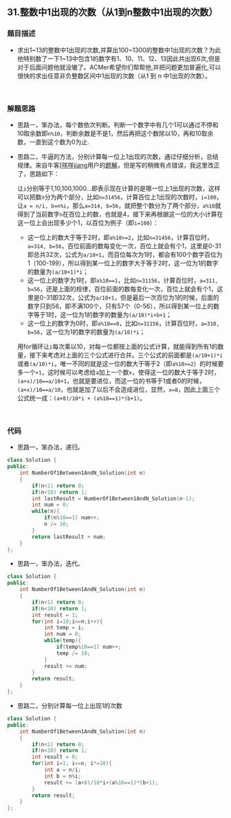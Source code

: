 ## 31.整数中1出现的次数（从1到n整数中1出现的次数）

### 题目描述  

- 求出1\~13的整数中1出现的次数,并算出100\~1300的整数中1出现的次数？为此他特别数了一下1\~13中包含1的数字有1、10、11、12、13因此共出现6次,但是对于后面问题他就没辙了。ACMer希望你们帮帮他,并把问题更加普遍化,可以很快的求出任意非负整数区间中1出现的次数（从1 到 n 中1出现的次数）。

&nbsp;

### 解题思路  

- 思路一，笨办法，每个数依次判断。判断一个数字中有几个1可以通过不停和10取余数即`n%10`，判断余数是不是1，然后再把这个数除以10，再和10取余数，一直到这个数为0为止.

- 思路二，牛逼的方法，分别计算每一位上1出现的次数，通过仔细分析，总结规律。来自牛客[[咩咩jiang](https://www.nowcoder.com/profile/192084)用户的[题解](https://www.nowcoder.com/profile/3371548/codeBookDetail?submissionId=16319486)，但是写的稍微有点错误，我这里改正了，思路如下：   

  让`i`分别等于1,10,100,1000...即表示现在计算的是哪一位上1出现的次数，这样可以把数`n`分为两个部分，比如`n=31456`，计算百位上1出现的次数时，`i=100`，让`a = n/i, b=n%i`，那么`a=314, b=56`，就把整个数分为了两个部分，`a%10`就得到了当前数字`n`在百位上的数，也就是4，接下来再根据这一位的大小计算在这一位上会出现多少个1，以百位为例子（即`i=100`）：   

  - 这一位上的数大于等于2时，即`a%10>=2`，比如`n=31456`，计算百位时，`a=314, b=56`，百位前面的数每变化一次，百位上就会有个1，这里是0-31即总共32次，公式为`a/10+1`，而百位每次为1时，都会有100个数字百位为1（100-199），所以得到某一位上的数字大于等于2时，这一位为1的数字的数量为`(a/10+1)*i`；
  - 这一位上的数字为1时，即`a%10==1`，比如`n=31156`，计算百位时，`a=311, b=56`，还是上面的规律，百位前面的数每变化一次，百位上就会有个1，这里是0-31即32次，公式为`a/10+1`，但是最后一次百位为1的时候，后面的数字只到56，即不满100个，只有57个（0-56），所以得到某一位上的数字等于1时，这一位为1的数字的数量为`(a/10)*i+b+1`；
  - 这一位上的数字为0时，即`a%10==0`，比如`n=31156`，计算百位时，`a=310, b=56`，这一位为1的数字的数量为`(a/10)*i`；

  用for循环让`i`每次乘以10，对每一位都按上面的公式计算，就能得到所有1的数量，接下来考虑对上面的三个公式进行合并。三个公式的前面都是`(a/10+1)*i`或者`(a/10)*i`，唯一不同的就是这一位的数大于等于2（即`a%10>=2`）的时候要多一个`+1`，这时候可以考虑给`a`加上一个数`x`，使得这一位的数大于等于2时，`(a+x)/10==a/10+1`，也就是要进位，而这一位的书等于1或者0的时候，`(a+x)/10==a/10`，也就是加了以后不会造成进位，显然，`x=8`，因此上面三个公式统一成：`(a+8)/10*i + (a%10==1)*(b+1)`。


&nbsp;

### 代码 

- 思路一，笨办法，递归。

```c++
class Solution {
public:
    int NumberOf1Between1AndN_Solution(int n)
    {    
        if(n<1) return 0;
        if(n<10) return 1;
        int lastResult = NumberOf1Between1AndN_Solution(n-1);
        int num = 0;
        while(n){
            if(n%10==1) num++;
            n /= 10;
        }
        return lastResult + num;
    }
};
```

- 思路一，笨办法，迭代。

```c++
class Solution {
public:
    int NumberOf1Between1AndN_Solution(int n)
    {    
        if(n<1) return 0;
        if(n<10) return 1;
        int result = 1;
        for(int i=10;i<=n;i++){
            int temp = i;
            int num = 0;
            while(temp){
                if(temp%10==1) num++;
                temp /= 10;
            }
            result += num;
        }
        return result;
    }
};
```

- 思路二，分别计算每一位上出现1的次数

```c++
class Solution {
public:
    int NumberOf1Between1AndN_Solution(int n)
    {    
        if(n<1) return 0;
        if(n<10) return 1;
        int result = 0;
        for(int i=1; i<=n; i*=10){
            int a = n/i;
            int b = n%i;
            result += (a+8)/10*i+(a%10==1)*(b+1);
        }
        return result;
    }
};
```



